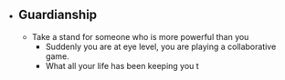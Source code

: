 - Guardianship
	-
	- Take a stand for someone who is more powerful than you
		- Suddenly you are at eye level, you are playing a collaborative game.
		- What all your life has been keeping you t